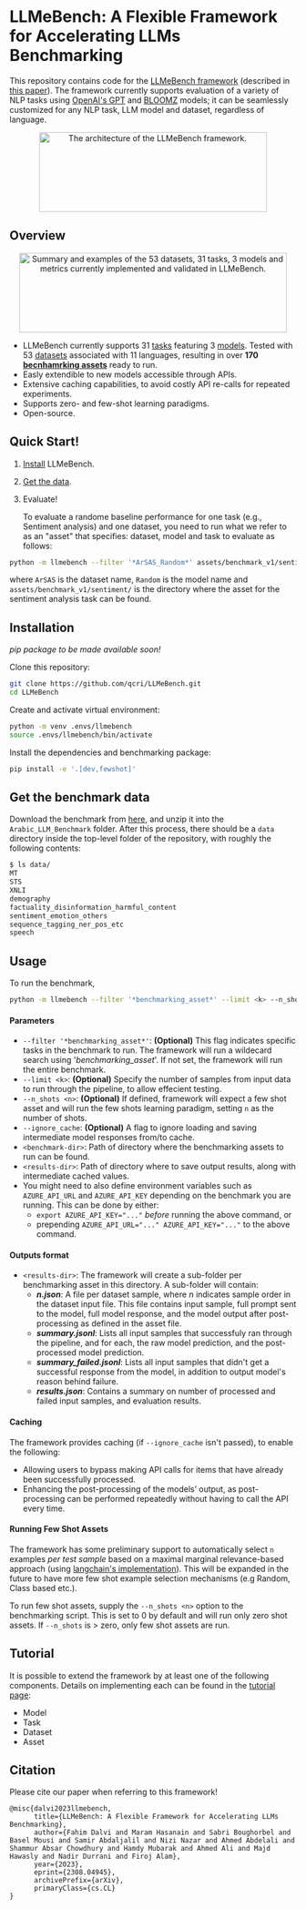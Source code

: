 # LLMeBench: A Flexible Framework for Accelerating LLMs Benchmarking

This repository contains code for the [LLMeBench framework](https://youtu.be/FkQn4UjYA0s?feature=shared) (described in <a href="https://arxiv.org/abs/2308.04945" target="_blank">this paper</a>). The framework currently supports evaluation of a variety of NLP tasks using [OpenAI's GPT](https://platform.openai.com/docs/guides/gpt) and [BLOOMZ](https://huggingface.co/bigscience/bloomz) models; it can be seamlessly customized for any NLP task, LLM model and dataset, regardless of language.

<p align="center">
<picture>
<img alt = "The architecture of the LLMeBench framework." src="https://github.com/qcri/LLMeBench/assets/3918663/f1b927ea-fb7f-4dc6-b654-7c141f596067" width="400" height="140"/>
</picture>
</p>

## Overview
<p align="center">
<picture>
<img alt = "Summary and examples of the 53 datasets, 31 tasks, 3 models and metrics currently implemented and
validated in LLMeBench." src="https://github.com/qcri/LLMeBench/assets/3918663/a9b926c0-8a10-4334-84b2-ad0b4e3e5ceb" width="470" height="140"/>
</picture>
</p>

- LLMeBench currently supports 31 [tasks](llmebench/tasks) featuring 3 [models](llmebench/models). Tested with 53 [datasets](llmebench/datasets) associated with 11 languages, resulting in over **170 [becnhamrking assets](assets/benchmark_v1)** ready to run.
- Easly extendible to new models accessible through APIs.
- Extensive caching capabilities, to avoid costly API re-calls for repeated experiments.
- Supports zero- and few-shot learning paradigms.
- Open-source.

## Quick Start!
1. [Install](https://github.com/qcri/LLMeBench/tree/readme_update1#installation) LLMeBench.
2. [Get the data](https://github.com/qcri/LLMeBench/tree/readme_update1#get-the-benchmark-data).
3. Evaluate!
   
   To evaluate a randome baseline performance for one task (e.g., Sentiment analysis) and one dataset, you need to run what we refer to as an "asset" that specifies: dataset, model and task to evaluate as follows:
```bash
python -m llmebench --filter '*ArSAS_Random*' assets/benchmark_v1/sentiment/ results/ 
```
where `ArSAS` is the dataset name, `Random` is the model name and `assets/benchmark_v1/sentiment/` is the directory where the asset for the sentiment analysis task can be found. 

## Installation
*pip package to be made available soon!*

Clone this repository:
```bash
git clone https://github.com/qcri/LLMeBench.git
cd LLMeBench
```

Create and activate virtual environment:
```bash
python -m venv .envs/llmebench
source .envs/llmebench/bin/activate
```

Install the dependencies and benchmarking package:
```bash
pip install -e '.[dev,fewshot]'
```

## Get the benchmark data
Download the benchmark from [here](https://neurox.qcri.org/projects/llmebench/arabic_llm_benchmark_data.zip), and unzip it into the `Arabic_LLM_Benchmark` folder. After this process, there should be a `data` directory inside the top-level folder of the repository, with roughly the following contents:

```bash
$ ls data/
MT
STS
XNLI
demography
factuality_disinformation_harmful_content
sentiment_emotion_others
sequence_tagging_ner_pos_etc
speech
```

## Usage
To run the benchmark,

```bash
python -m llmebench --filter '*benchmarking_asset*' --limit <k> --n_shots <n> --ignore_cache <benchmark-dir> <results-dir> 
```

#### Parameters
- `--filter '*benchmarking_asset*'`: **(Optional)** This flag indicates specific tasks in the benchmark to run. The framework will run a wildecard search using '*benchmarking_asset*'. If not set, the framework will run the entire benchmark.
- `--limit <k>`: **(Optional)** Specify the number of samples from input data to run through the pipeline, to allow effecient testing.
- `--n_shots <n>`: **(Optional)** If defined, framework will expect a few shot asset and will run the few shots learning paradigm, setting `n` as the number of shots.
- `--ignore_cache`: **(Optional)** A flag to ignore loading and saving intermediate model responses from/to cache. 
- `<benchmark-dir>`: Path of directory where the benchmarking assets to run can be found.
- `<results-dir>`: Path of directory where to save output results, along with intermediate cached values.
- You might need to also define environment variables such as `AZURE_API_URL` and `AZURE_API_KEY` depending on the benchmark you are running. This can be done by either:
   - `export AZURE_API_KEY="..."` _before_ running the above command, or
   - prepending `AZURE_API_URL="..." AZURE_API_KEY="..."` to the above command.

#### Outputs format
- `<results-dir>`: The framework will create a sub-folder per benchmarking asset in this directory. A sub-folder will contain:
  - **_n.json_**: A file per dataset sample, where *n* indicates sample order in the dataset input file. This file contains input sample, full prompt sent to the model, full model response, and the model output after post-processing as defined in the asset file.
  - **_summary.jsonl_**: Lists all input samples that successfuly ran through the pipeline, and for each, the raw model prediction, and the post-processed model prediction.
  -  **_summary_failed.jsonl_**: Lists all input samples that didn't get a successful response from the model, in addition to output model's reason behind failure.
  -  **_results.json_**: Contains a summary on number of processed and failed input samples, and evaluation results.

#### Caching
The framework provides caching (if `--ignore_cache` isn't passed), to enable the following: 
- Allowing users to bypass making API calls for items that have already been successfully processed.
- Enhancing the post-processing of the models’ output, as post-processing can be performed repeatedly without having to call the API every time. 

#### Running Few Shot Assets
The framework has some preliminary support to automatically select `n` examples _per test sample_ based on a maximal marginal relevance-based approach (using [langchain's implementation](https://python.langchain.com/docs/modules/model_io/prompts/example_selectors/mmr)). This will be expanded in the future to have more few shot example selection mechanisms (e.g Random, Class based etc.).

To run few shot assets, supply the `--n_shots <n>` option to the benchmarking script. This is set to 0 by default and will run only zero shot assets. If `--n_shots` is > zero, only few shot assets are run.

## Tutorial
It is possible to extend the framework by at least one of the following components. Details on implementing each can be found in the [tutorial page](tutorial.md):
- Model
- Task
- Dataset
- Asset

## Citation
Please cite our paper when referring to this framework!
```
@misc{dalvi2023llmebench,
      title={LLMeBench: A Flexible Framework for Accelerating LLMs Benchmarking}, 
      author={Fahim Dalvi and Maram Hasanain and Sabri Boughorbel and Basel Mousi and Samir Abdaljalil and Nizi Nazar and Ahmed Abdelali and Shammur Absar Chowdhury and Hamdy Mubarak and Ahmed Ali and Majd Hawasly and Nadir Durrani and Firoj Alam},
      year={2023},
      eprint={2308.04945},
      archivePrefix={arXiv},
      primaryClass={cs.CL}
}
```

